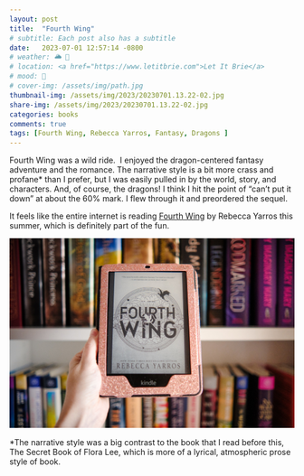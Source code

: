 ```yaml
---
layout: post
title:  "Fourth Wing"
# subtitle: Each post also has a subtitle
date:   2023-07-01 12:57:14 -0800
# weather: 🌥️ 🔆 
# location: <a href="https://www.letitbrie.com">Let It Brie</a>
# mood: 🥰 
# cover-img: /assets/img/path.jpg
thumbnail-img: /assets/img/2023/20230701.13.22-02.jpg
share-img: /assets/img/2023/20230701.13.22-02.jpg
categories: books
comments: true
tags: [Fourth Wing, Rebecca Yarros, Fantasy, Dragons ]
---
```


Fourth Wing was a wild ride.  I enjoyed the dragon-centered fantasy adventure and the romance. The narrative style is a bit more crass and profane* than I prefer, but I was easily pulled in by the world, story, and characters. And, of course, the dragons! I think I hit the point of “can’t put it down” at about the 60% mark. I flew through it and preordered the sequel.

It feels like the entire internet is reading [Fourth Wing](https://www.rebeccayarros.com/books/fourth-wing/) by Rebecca Yarros this summer, which is definitely part of the fun. 

![](/assets/img/2023/20230701.13.22-02.jpg)

*The narrative style was a big contrast to the book that I read before this, The Secret Book of Flora Lee, which is more of a lyrical, atmospheric prose style of book.